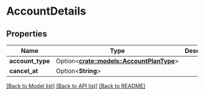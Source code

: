 # AccountDetails

## Properties

Name | Type | Description | Notes
------------ | ------------- | ------------- | -------------
**account_type** | Option<[**crate::models::AccountPlanType**](AccountPlanType.md)> |  | [optional]
**cancel_at** | Option<**String**> |  | [optional]

[[Back to Model list]](../README.md#documentation-for-models) [[Back to API list]](../README.md#documentation-for-api-endpoints) [[Back to README]](../README.md)


